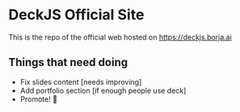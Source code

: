 # DeckJS Official Site

This is the repo of the official web hosted on https://deckjs.borja.ai

## Things that need doing
- Fix slides content [needs improving]
- Add portfolio section [if enough people use deck]
- Promote! 🎉
